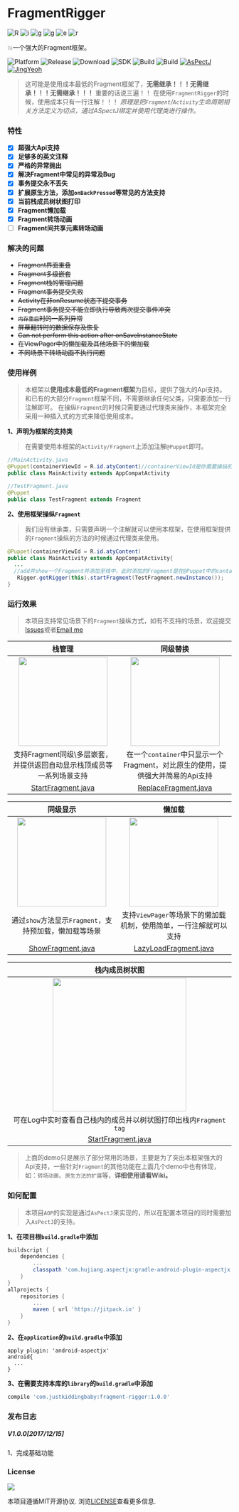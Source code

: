 # FragmentRigger
![R](/images/R.png)
![i](/images/i.png)
![g](/images/g.png)
![g](/images/g.png)
![e](/images/e.png)
![r](/images/r.png)

:boom:一个强大的Fragment框架。

![Platform](https://img.shields.io/badge/platform-Androd-green.svg)
![Release](https://img.shields.io/badge/release-1.0.0-brightgreen.svg)
![Download](https://api.bintray.com/packages/jkb/maven/fragment-rigger/images/download.svg)
![SDK](https://img.shields.io/badge/SDK-12%2B-green.svg)
![Build](https://img.shields.io/badge/build-passing-brightgreen.svg)
![Build](https://img.shields.io/badge/Powered%20by-AsPectJ-blue.svg)
[![AsPectJ](https://img.shields.io/badge/license-MIT-yellowgreen.svg)](https://github.com/HujiangTechnology/gradle_plugin_android_aspectjx)
[![JingYeoh](https://img.shields.io/badge/author-JustKiddingBaby-red.svg)](http://blog.justkiddingbaby.com/)

>这可能是使用成本最低的Fragment框架了，**无需继承！！！无需继承！！！无需继承！！！** 重要的话说三遍！！
在使用`FragmentRigger`的时候，使用成本只有一行注解！！！
*原理是把`Fragment`/`Activity`生命周期相关方法定义为切点，通过ASpectJ绑定并使用代理类进行操作。*

### 特性
- [x] **超强大Api支持**
- [x] **足够多的英文注释**
- [x] **严格的异常抛出**
- [x] **解决Fragment中常见的异常及Bug**
- [x] **事务提交永不丢失**
- [x] **扩展原生方法，添加`onBackPressed`等常见的方法支持**
- [x] **当前栈成员树状图打印**
- [x] **Fragment懒加载**
- [x] **Fragment转场动画**
- [ ] **Fragment间共享元素转场动画**

### 解决的问题
* ~~Fragment界面重叠~~
* ~~Fragment多级嵌套~~
* ~~Fragment栈的管理问题~~
* ~~Fragment事务提交失败~~
* ~~Activity在非onResume状态下提交事务~~
* ~~Fragment事务提交不能立即执行导致两次提交事件冲突~~
* ~~`内存重启`时的一系列异常~~
* ~~屏幕翻转时的数据保存及恢复~~
* ~~Can not perform this action after onSaveInstanceState~~
* ~~在ViewPager中的懒加载及其他场景下的懒加载~~
* ~~不同场景下转场动画不执行问题~~

### 使用样例
>本框架以**使用成本最低的Fragment框架**为目标，提供了强大的Api支持。
和已有的大部分`Fragment`框架不同，不需要继承任何父类，只需要添加一行注解即可。
在操纵`Fragment`的时候只需要通过代理类来操作，本框架完全采用一种插入式的方式来降低使用成本。

**1、声明为框架的支持类**
>在需要使用本框架的`Activity/Fragment`上添加注解`@Puppet`即可。

```java
//MainActivity.java
@Puppet(containerViewId = R.id.atyContent)//containerViewId是你需要操纵的Fragment在add时候的container view
public class MainActivity extends AppCompatActivity
```
```java
//TestFragment.java
@Puppet
public class TestFragment extends Fragment
```

**2、使用框架操纵`Fragment`**
>我们没有继承类，只需要声明一个注解就可以使用本框架，在使用框架提供的`Fragment`操纵的方法的时候通过代理类来使用。

```java
@Puppet(containerViewId = R.id.atyContent)
public class MainActivity extends AppCompatActivity{
  ...
  //add并show一个Fragment并添加至栈中，此时添加的Fragment是在@Puppet中的containerViewId中的
   Rigger.getRigger(this).startFragment(TestFragment.newInstance());
}
```

### 运行效果
>本项目支持常见场景下的`Fragment`操纵方式，如有不支持的场景，欢迎提交[Issues](https://github.com/JustKiddingBaby/FragmentRigger/issues)或者[Email me ](mailto:yangjing9611@foxmail.com)

|栈管理|同级替换|
|:---:|:-----:|
|<img src="/images/start.gif" width = "200px"/>|<img src="/images/replace.gif" width = "200px"/>
|支持Fragment同级\多层嵌套，并提供返回自动显示栈顶成员等一系列场景支持|在一个`container`中只显示一个Fragment，对比原生的使用，提供强大并简易的Api支持|
|[StartFragment.java](/app/src/main/java/com/yj/app/test/start/StartFragment.java)|[ReplaceFragment.java](/app/src/main/java/com/yj/app/test/replace/ReplaceFragment.java)|

|同级显示|懒加载|
|:---:|:-----:|
|<img src="/images/show.gif" width = "200px"/>|<img src="/images/lazyload.gif" width = "200px"/>|
通过`show`方法显示`Fragment`，支持预加载，懒加载等场景|支持`ViewPager`等场景下的懒加载机制，使用简单，一行注解就可以支持|
|[ShowFragment.java](/app/src/main/java/com/yj/app/test/show/ShowFragment.java)|[LazyLoadFragment.java](/app/src/main/java/com/yj/app/test/lazyload/LazyLoadFragment.java)

|栈内成员树状图|
|:----------:|
|<img src="/images/tree.png" width = "300px"/>|
|可在Log中实时查看自己栈内的成员并以树状图打印出栈内`Fragment tag`|
|[StartFragment.java](/app/src/main/java/com/yj/app/test/start/StartFragment.java)|

>上面的demo只是展示了部分常用的场景，主要是为了突出本框架强大的Api支持，一些针对`Fragment`的其他功能在上面几个demo中也有体现，
如：`转场动画`、`原生方法的扩展`等，**详细使用请看Wiki。**

### 如何配置
>本项目`AOP`的实现是通过`AsPectJ`来实现的，所以在配置本项目的同时需要加入`AsPectJ`的支持。

**1、在项目根`build.gradle`中添加**
```gradle
buildscript {
    dependencies {
        ...
        classpath 'com.hujiang.aspectjx:gradle-android-plugin-aspectjx:1.0.10'
    }
}
allprojects {
    repositories {
        ...
        maven { url 'https://jitpack.io' }
    }
}
```
**2、在`application`的`build.gradle`中添加**
```gralde
apply plugin: 'android-aspectjx'
android{
  ...
}
```
**3、在需要支持本库的`library`的`build.gradle`中添加**
```gradle
compile 'com.justkiddingbaby:fragment-rigger:1.0.0'
```

### 发布日志
##### V1.0.0[2017/12/15]  
1、完成基础功能

### License
![](https://upload.wikimedia.org/wikipedia/commons/thumb/f/f8/License_icon-mit-88x31-2.svg/128px-License_icon-mit-88x31-2.svg.png)

本项目遵循MIT开源协议. 浏览[LICENSE](https://opensource.org/licenses/MIT)查看更多信息.